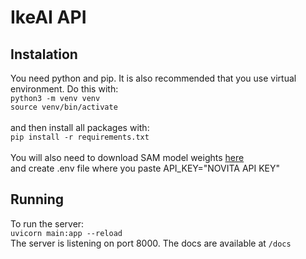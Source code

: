 # IkeAI API

## Instalation
You need python and pip. It is also recommended that you use virtual environment. Do this with:\
```python3 -m venv venv```\
```source venv/bin/activate```\
\
and then install all packages with:\
```pip install -r requirements.txt```\
\
You will also need to download SAM model weights [here](https://dl.fbaipublicfiles.com/segment_anything/sam_vit_b_01ec64.pth)\
and create .env file where you paste API_KEY="NOVITA API KEY"

## Running
To run the server:\
```uvicorn main:app --reload```\
The server is listening on port 8000. The docs are available at ```/docs```
 
